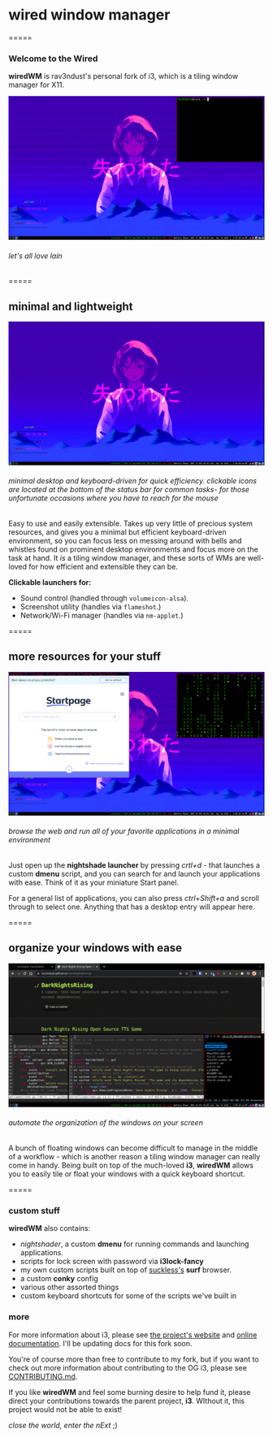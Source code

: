 # wired window manager
=====

### Welcome to the Wired

**wiredWM** is rav3ndust's personal fork of i3, which is a tiling window manager for X11.

![wiredWM](imgs/wiredWM_flameshot2.png)
###### let's all love lain

=====

## minimal and lightweight 

![wiredWM desktop](imgs/wiredWM_flameshot1.png) 
###### minimal desktop and keyboard-driven for quick efficiency. clickable icons are located at the bottom of the status bar for common tasks- for those unfortunate occasions where you have to reach for the mouse

Easy to use and easily extensible. Takes up very little of precious system resources, and gives you a minimal but efficient keyboard-driven environment, so you can focus less on messing around with bells and whistles found on prominent desktop environments and focus more on the task at hand. It *is* a tiling window manager, and these sorts of WMs are well-loved for how efficient and extensible they can be. 

**Clickable launchers for:**

- Sound control (handled through `volumeicon-alsa`).
- Screenshot utility (handles via `flameshot`.)
- Network/Wi-Fi manager (handles via `nm-applet`.)

=====

## more resources for your stuff

![browsing the web in wiredWM](imgs/wiredWM_flameshot3.png)
###### browse the web and run all of your favorite applications in a minimal environment 

Just open up the **nightshade launcher** by pressing *crtl+d* - that launches a custom **dmenu** script, and you can search for and launch your applications with ease. Think of it as your miniature Start panel.

For a general list of applications, you can also press *ctrl+Shift+a* and scroll through to select one. Anything that has a desktop entry will appear here. 

=====

## organize your windows with ease

![tiling with wiredWM](imgs/wiredWM_flameshot4.png)
###### automate the organization of the windows on your screen

A bunch of floating windows can become difficult to manage in the middle of a workflow - which is another reason a tiling window manager can really come in handy. Being built on top of the much-loved **i3**, **wiredWM** allows you to easily tile or float your windows with a quick keyboard shortcut. 

=====

### custom stuff

**wiredWM** also contains: 

- *nightshader*, a custom **dmenu** for running commands and launching applications.
- scripts for lock screen with password via **i3lock-fancy**
- my own custom scripts built on top of [suckless's](https://suckless.org) **surf** browser.
- a custom **conky** config
- various other assorted things
- custom keyboard shortcuts for some of the scripts we've built in

### more 

For more information about i3, please see [the project's website](https://i3wm.org/) and [online documentation](https://i3wm.org/docs/). I'll be updating docs for this fork soon. 

You're of course more than free to contribute to my fork, but if you want to check out more information about contributing to the OG i3, please see [CONTRIBUTING.md](.github/CONTRIBUTING.md). 

If you like **wiredWM** and feel some burning desire to help fund it, please direct your contributions towards the parent project, **i3**. WIthout it, this project would not be able to exist! 

*close the world, enter the nExt* ;)
